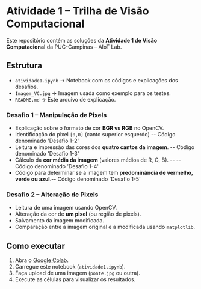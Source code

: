 # Atividade 1 – Trilha de Visão Computacional

Este repositório contém as soluções da **Atividade 1 de Visão Computacional** da PUC-Campinas – AIoT Lab.

## Estrutura

- `atividade1.ipynb` → Notebook com os códigos e explicações dos desafios.
- `Imagem_VC.jpg` → Imagem usada como exemplo para os testes.
- `README.md` → Este arquivo de explicação.

### Desafio 1 – Manipulação de Pixels
- Explicação sobre o formato de cor **BGR vs RGB** no OpenCV.
- Identificação do pixel `[0,0]` (canto superior esquerdo)  -- Código denominado 'Desafio 1-2'
- Leitura e impressão das cores dos **quatro cantos da imagem**. -- Código denominado 'Desafio 1-3'
- Cálculo da **cor média da imagem** (valores médios de R, G, B). -- -- Código denominado 'Desafio 1-4'
- Código para determinar se a imagem tem **predominância de vermelho, verde ou azul**.-- Código denominado 'Desafio 1-5'

### Desafio 2 – Alteração de Pixels
- Leitura de uma imagem usando OpenCV.
- Alteração da cor de **um pixel** (ou região de pixels).
- Salvamento da imagem modificada.
- Comparação entre a imagem original e a modificada usando `matplotlib`.

##  Como executar
1. Abra o [Google Colab](https://colab.research.google.com/drive/1-mFeOBhhrMnEBnVApuGLqkrOAY_dYP9F?usp=sharing).  
2. Carregue este notebook (`atividade1.ipynb`).  
3. Faça upload de uma imagem (`ponte.jpg` ou outra).  
4. Execute as células para visualizar os resultados.
